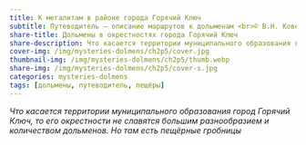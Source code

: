 ```yaml
---
title: К мегалитам в районе города Горячий Ключ
subtitle: Путеводитель — описание маршрутов к дольменам <br>© В.Н. Ковешников
share-title: Дольмены в окрестностях города Горячий Ключ
share-description: Что касается территории муниципального образования город Горячий Ключ, то его окрестности не славятся большим разнообразием и количеством дольменов. Но там есть пещёрные гробницы.
cover-img: /img/mysteries-dolmens/ch2p5/cover.jpg
thumbnail-img: /img/mysteries-dolmens/ch2p5/thumb.webp
share-img: /img/mysteries-dolmens/ch2p5/cover-s.jpg
categories: mysteries-dolmens
tags: [дольмены, путеводитель, пещёры]
---
```

_Что касается территории муниципального образования город Горячий Ключ, то его окрестности не славятся большим разнообразием и количеством дольменов. Но там есть пещёрные гробницы_
